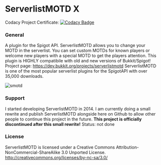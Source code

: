 # ServerlistMOTD X

Codacy Project Certificate: [![Codacy Badge](https://api.codacy.com/project/badge/Grade/e08cf8573e2142d0b127e16e2b5c3d08)](https://www.codacy.com/app/strumswell/ServerlistMOTD-X?utm_source=github.com&amp;utm_medium=referral&amp;utm_content=strumswell/ServerlistMOTD-X&amp;utm_campaign=Badge_Grade)

### General 

A plugin for the Spigot API. ServerlistMOTD allows you to change your MOTD in the serverlist. You can set custom MOTDs for known players or welcome new players with a special MOTD to get the players attention. This plugin is HIGHLY compatibile with old and new versions of Bukkit/Spigot!
Project page: https://dev.bukkit.org/projects/serverlistmotd
ServerlistMOTD is one of the most popular serverlist plugins for the SpigotAPI with over 35,000 downloads.

![smotd](https://i.imgur.com/z3uzpYZ.png)

### Support

I started developing ServerlistMOTD in 2014. I am currently doing a small rewrite and publish ServerlistMOTD alongside here on Github to allow other people to continue this project in the future.
**This project is officially discontinued after this small rewrite!**
Status: not done

### License 

ServerlistMOTD is licensed under a Creative Commons Attribution-NonCommercial-ShareAlike 3.0 Unported License.
http://creativecommons.org/licenses/by-nc-sa/3.0/
